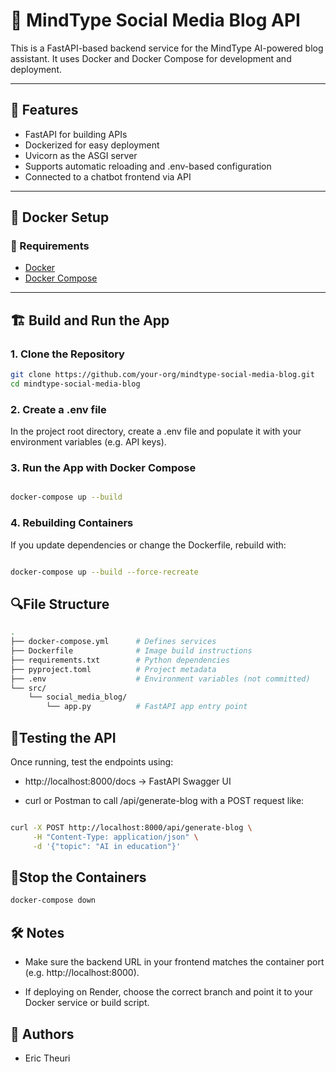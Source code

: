 # 🧠 MindType Social Media Blog API

This is a FastAPI-based backend service for the MindType AI-powered blog assistant. It uses Docker and Docker Compose for development and deployment.

---

## 🚀 Features

- FastAPI for building APIs
- Dockerized for easy deployment
- Uvicorn as the ASGI server
- Supports automatic reloading and .env-based configuration
- Connected to a chatbot frontend via API

---

## 🐳 Docker Setup

### 🔧 Requirements

- [Docker](https://www.docker.com/)
- [Docker Compose](https://docs.docker.com/compose/install/)

---

## 🏗️ Build and Run the App

### 1. Clone the Repository

```bash
git clone https://github.com/your-org/mindtype-social-media-blog.git
cd mindtype-social-media-blog
```
### 2. Create a .env file
In the project root directory, create a .env file and populate it with your environment variables (e.g. API keys).

### 3. Run the App with Docker Compose

```bash

docker-compose up --build

```
### 4. Rebuilding Containers
If you update dependencies or change the Dockerfile, rebuild with:

```bash

docker-compose up --build --force-recreate

```

## 🔍File Structure
```bash
.
├── docker-compose.yml      # Defines services
├── Dockerfile              # Image build instructions
├── requirements.txt        # Python dependencies
├── pyproject.toml          # Project metadata
├── .env                    # Environment variables (not committed)
└── src/
    └── social_media_blog/
        └── app.py          # FastAPI app entry point

```

## 🧪Testing the API
Once running, test the endpoints using:

- http://localhost:8000/docs → FastAPI Swagger UI

- curl or Postman to call /api/generate-blog with a POST request like:

```bash

curl -X POST http://localhost:8000/api/generate-blog \
     -H "Content-Type: application/json" \
     -d '{"topic": "AI in education"}'

```

## 🛑Stop the Containers
```bash
docker-compose down
```

## 🛠️ Notes
- Make sure the backend URL in your frontend matches the container port (e.g. http://localhost:8000).

- If deploying on Render, choose the correct branch and point it to your Docker service or build script.

## 👥 Authors
- Eric Theuri


